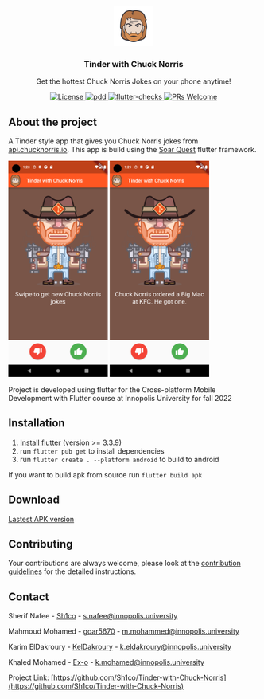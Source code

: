 <!-- PROJECT LOGO -->
<br />
<div align="center">
  <a href="https://github.com/Sh1co/Tinder-with-Chuck-Norris">
    <img src="graphics/chuck-norris-icon.png" alt="Logo" width="80" height="80">
  </a>

  <h3 align="center">Tinder with Chuck Norris</h3>

  <p align="center">
    Get the hottest Chuck Norris Jokes on your phone anytime!
  </p>
</div>

<p align="center">
    <a href="LICENSE">
        <img
          src="https://img.shields.io/badge/license-MIT-blue.svg"
          alt="License"
        />
    </a>
    <a href="https://github.com/goar5670/Tinder-with-Chuck-Norris/actions/workflows/pdd.yml">
        <img
          src="https://github.com/goar5670/Tinder-with-Chuck-Norris/actions/workflows/pdd.yml/badge.svg"
          alt="pdd"
        />
    </a>
    <a href="https://github.com/goar5670/Tinder-with-Chuck-Norris/actions/workflows/flutter-checks.yml">
        <img
          src="https://github.com/goar5670/Tinder-with-Chuck-Norris/actions/workflows/flutter-checks.yml/badge.svg"
          alt="flutter-checks"
        />
    </a>
    <a href="CONTRIBUTING.md">
        <img
          src="https://img.shields.io/badge/PRs-welcome-brightgreen.svg"
          alt="PRs Welcome"
        />
    </a>
</p>

## About the project

A Tinder style app that gives you Chuck Norris jokes from [api.chucknorris.io](https://api.chucknorris.io). This app is build using the [Soar Quest](soar.quest) flutter framework.

<p float="left">
<img src="graphics/Screenshot_1665062916.png" alt="main" style="width:200px;"/>
<img src="graphics/Screenshot_1665062971.png" alt="main with joke" style="width:200px;"/>
</p>

Project is developed using flutter for the Cross-platform Mobile Development with Flutter course at Innopolis University for fall 2022

## Installation
1. [Install flutter](https://docs.flutter.dev/get-started/install) (version >= 3.3.9)
2. run `flutter pub get` to install dependencies
3. run `flutter create . --platform android` to build to android

If you want to build apk from source run `flutter build apk`

## Download

[Lastest APK version](https://github.com/Sh1co/Tinder-with-Chuck-Norris/releases/latest/download/chuck-norris.apk)

## Contributing

Your contributions are always welcome, please look at the [contribution guidelines](CONTRIBUTING.md) for the detailed instructions.

<!-- CONTACT -->
## Contact

Sherif Nafee - [Sh1co](https://github.com/Sh1co) - s.nafee@innopolis.university

Mahmoud Mohamed - [goar5670](https://github.com/goar5670) - m.mohammed@innopolis.university

Karim ElDakroury - [KelDakroury](https://github.com/KelDakroury) - k.eldakroury@innopolis.university

Khaled Mohamed - [Ex-o](https://github.com/Ex-o) - k.mohamed@innopolis.university

Project Link: [https://github.com/Sh1co/Tinder-with-Chuck-Norris](https://github.com/Sh1co/Tinder-with-Chuck-Norris)
